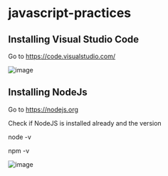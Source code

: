 # javascript-practices

## Installing Visual Studio Code

  Go to https://code.visualstudio.com/

  ![image](https://github.com/user-attachments/assets/48485776-2c9e-4132-becf-1f121b5277cf)


## Installing NodeJs

  Go to https://nodejs.org
  
  Check if NodeJS is installed already and the version
  
  node -v 
  
  npm -v

![image](https://github.com/user-attachments/assets/2194d06d-a09e-45d3-a3be-9d7205b02550)
